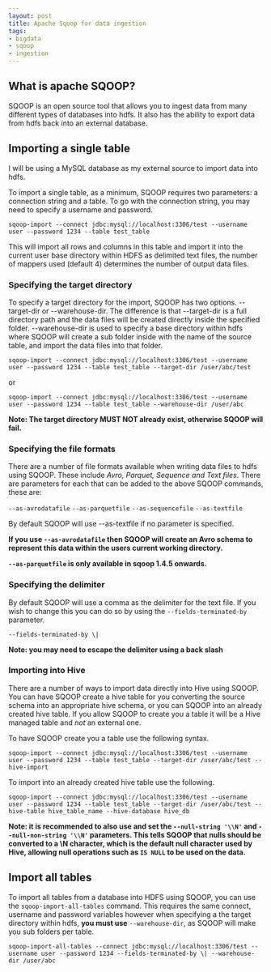 ```yaml
---
layout: post
title: Apache Sqoop for data ingestion
tags:
- bigdata
- sqoop
- ingestion
---
```


## What is apache SQOOP?

SQOOP is an open source tool that allows you to ingest data from many different types of databases into hdfs. It also has the ability to export data from hdfs back into an external database.


## Importing a single table 

I will be using a MySQL database as my external source to import data into hdfs.

To import a single table, as a minimum, SQOOP requires two parameters: a connection string and a table. To go with the connection string, you may need to specify a username and password.

`sqoop-import --connect jdbc:mysql://localhost:3306/test --username user --password 1234 --table test_table`

This will import all rows and columns in this table and import it into the current user base directory within HDFS as delimited text files, the number of mappers used (default 4) determines the number of output data files.


### Specifying the target directory 

To specify a target directory for the import, SQOOP has two options. --target-dir or --warehouse-dir. The difference is that --target-dir is a full directory path and the data files will be created directly inside the specified folder. --warehouse-dir is used to specify a base directory within hdfs where SQOOP will create a sub folder inside with the name of the source table, and import the data files into that folder.

`sqoop-import --connect jdbc:mysql://localhost:3306/test --username user --password 1234 --table test_table --target-dir /user/abc/test`

or

`sqoop-import --connect jdbc:mysql://localhost:3306/test --username user --password 1234 --table test_table --warehouse-dir /user/abc `

**Note: The target directory MUST NOT already exist, otherwise SQOOP will fail.**


### Specifying the file formats

There are a number of file formats available when writing data files to hdfs using SQOOP. These include *Avro, Parquet, Sequence and Text files*. There are parameters for each that can be added to the above SQOOP commands, these are:

`--as-avrodatafile` `--as-parquetfile` `--as-sequencefile` `--as-textfile`

By default SQOOP will use --as-textfile if no parameter is specified.

**If you use `--as-avrodatafile` then SQOOP will create an Avro schema to represent this data within the users current working directory.**

**`--as-parquetfile` is only available in sqoop 1.4.5 onwards.**


### Specifying the delimiter

By default SQOOP will use a comma as the delimiter for the text file. If you wish to change this you can do so by using the `--fields-terminated-by` parameter.

`--fields-terminated-by \|`

**Note: you may need to escape the delimiter using a back slash**


### Importing into Hive

There are a number of ways to import data directly into Hive using SQOOP. You can have SQOOP create a hive table for you converting the source schema into an appropriate hive schema, or you can SQOOP into an already created hive table. If you allow SQOOP to create you a table it will be a Hive managed table and *not* an external one.

To have SQOOP create you a table use the following syntax.

`sqoop-import --connect jdbc:mysql://localhost:3306/test --username user --password 1234 --table test_table --target-dir /user/abc/test --hive-import`

To import into an already created hive table use the following.

`sqoop-import --connect jdbc:mysql://localhost:3306/test --username user --password 1234 --table test_table --target-dir /user/abc/test --hive-table hive_table_name --hive-database hive_db`

**Note: it is recommended to also use and set the `--null-string '\\N'` and `--null-non-string '\\N'` parameters. This tells SQOOP that nulls should be converted to a \N character, which is the default null character used by Hive, allowing null operations such as `IS NULL` to be used on the data.**


## Import all tables

To import all tables from a database into HDFS using SQOOP, you can use the `sqoop-import-all-tables` command. This requires the same connect, username and password variables however when specifying a the target directory within hdfs, **you must use** `--warehouse-dir`, as SQOOP will make you sub folders per table. 

`sqoop-import-all-tables --connect jdbc:mysql://localhost:3306/test --username user --password 1234 --fields-terminated-by \| --warehouse-dir /user/abc `

